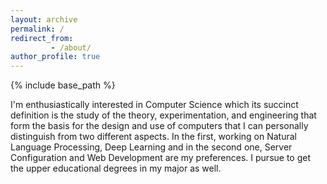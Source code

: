 ```yaml
---
layout: archive
permalink: /
redirect_from:
         - /about/
author_profile: true
---
```

{% include base_path %}

I'm enthusiastically interested in Computer Science which its succinct definition is the study of the theory, experimentation, and engineering that form the basis for the design and use of computers that I can personally distinguish from two different aspects. In the first, working on Natural Language Processing, Deep Learning and in the second one, Server Configuration and Web Development are my preferences.
I pursue to get the upper educational degrees in my major as well.
